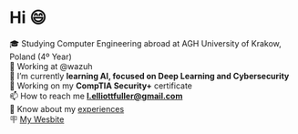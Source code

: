 # Hi 😄
:mortar_board: Studying Computer Engineering abroad at AGH University of Krakow, Poland (4º Year)<br>
🏢 Working at @wazuh<br>
:seedling: I’m currently **learning AI, focused on Deep Learning and Cybersecurity**<br>
🔐 Working on my **CompTIA Security+** certificate<br>
📫 How to reach me **l.elliottfuller@gmail.com**<br>
📄 Know about my [experiences](https://drive.google.com/file/d/1caVXJYQ3_t9--PjS6q5ldWmVUnLG_A6m/view?usp=sharing)<br>
🪧 [My Wesbite](https://leonfullxr.github.io/MyWebsite/)<br>
